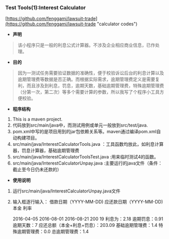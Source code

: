 ### Test Tools(1):Interest Calculator  ###
[https://github.com/fenggami/lawsuit-trade](https://github.com/fenggami/lawsuit-trade "calculator codes")

- **声明**
> 该小程序只是一般的利息公式计算器。不涉及企业相应商业信息，已作处理。


- **目的**
> 因为一测试任务需要验证数据的准确性，便于校验诉讼后台的利息计算以及逾期管理费等数据是否正确。而根据实际需求，逾期管理费定义是需要复利，而且涉及到利息，罚息，逾期天数，基础逾期管理费，特殊逾期管理费（分第一次，第二次）等多个需要计算的参数，所以我写了个程序小工具方便校验。

- **程序结构**
> 
1. This is a maven project.
2. 代码放到src/main/java中，而测试用例或单元一般放到src/test/java. 
3. pom.xml中写的是项目用到的jar包依赖关系等。maven通过编译pom.xml自动构建项目。
4. src/main/java/InterestCalculatorTools.java ：工具函数均放此，如利息计算器，罚息计算器，基础逾期管理费
5. src/main/java/InterestCalculatorToolsTest.java :用来临时测试4的函数。
6. src/main/java/InterestCalculatorUnpay.java :主要运行的java文件（条件： 截止至今日仍未还款的）

- **使用说明**
>
1. 运行src/main/java/InterestCalculatorUnpay.java文件
2. 输入框逐行输入：
	借款日期（YYYY-MM-DD)
	应还款日期（YYYY-MM-DD)
	本金
	利率


    2016-04-05
    2016-08-01
    2016-08-21
    200
    19
    利息为：2.18
    逾期罚息：0.91
    逾期天数：7
    应还总额（本金+利息+罚息）：203.09
    基础逾期管理费：1.4
    特殊逾期管理费：0.0
    总逾期管理费：1.4
